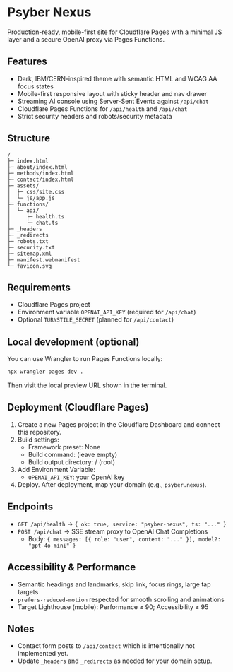 # Psyber Nexus

Production-ready, mobile-first site for Cloudflare Pages with a minimal JS layer and a secure OpenAI proxy via Pages Functions.

## Features

- Dark, IBM/CERN-inspired theme with semantic HTML and WCAG AA focus states
- Mobile-first responsive layout with sticky header and nav drawer
- Streaming AI console using Server-Sent Events against `/api/chat`
- Cloudflare Pages Functions for `/api/health` and `/api/chat`
- Strict security headers and robots/security metadata

## Structure

```text
/
├─ index.html
├─ about/index.html
├─ methods/index.html
├─ contact/index.html
├─ assets/
│  ├─ css/site.css
│  └─ js/app.js
├─ functions/
│  └─ api/
│     ├─ health.ts
│     └─ chat.ts
├─ _headers
├─ _redirects
├─ robots.txt
├─ security.txt
├─ sitemap.xml
├─ manifest.webmanifest
└─ favicon.svg
```

## Requirements

- Cloudflare Pages project
- Environment variable `OPENAI_API_KEY` (required for `/api/chat`)
- Optional `TURNSTILE_SECRET` (planned for `/api/contact`)

## Local development (optional)

You can use Wrangler to run Pages Functions locally:

```bash
npx wrangler pages dev .
```

Then visit the local preview URL shown in the terminal.

## Deployment (Cloudflare Pages)

1. Create a new Pages project in the Cloudflare Dashboard and connect this repository.
2. Build settings:
   - Framework preset: None
   - Build command: (leave empty)
   - Build output directory: / (root)
3. Add Environment Variable:
   - `OPENAI_API_KEY`: your OpenAI key
4. Deploy. After deployment, map your domain (e.g., `psyber.nexus`).

## Endpoints

- `GET /api/health` → `{ ok: true, service: "psyber-nexus", ts: "..." }`
- `POST /api/chat` → SSE stream proxy to OpenAI Chat Completions
  - Body: `{ messages: [{ role: "user", content: "..." }], model?: "gpt-4o-mini" }`

## Accessibility & Performance

- Semantic headings and landmarks, skip link, focus rings, large tap targets
- `prefers-reduced-motion` respected for smooth scrolling and animations
- Target Lighthouse (mobile): Performance ≥ 90; Accessibility ≥ 95

## Notes

- Contact form posts to `/api/contact` which is intentionally not implemented yet.
- Update `_headers` and `_redirects` as needed for your domain setup.
